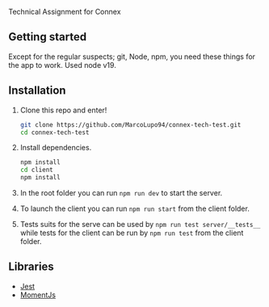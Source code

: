 Technical Assignment for Connex

## Getting started

Except for the regular suspects; git, Node, npm, you need these things for the app to work.
Used node v19.

## Installation

1. Clone this repo and enter!

   ```bash
   git clone https://github.com/MarcoLupo94/connex-tech-test.git
   cd connex-tech-test
   ```

2. Install dependencies.

   ```bash
   npm install
   cd client
   npm install
   ```

3. In the root folder you can run `npm run dev` to start the server.
4. To launch the client you can run `npm run start` from the client folder.
5. Tests suits for the serve can be used by `npm run test server/__tests__` while tests for the client can be run by `npm run test` from the client folder.

## Libraries

- [Jest](https://jestjs.io/docs/testing-frameworks)
- [MomentJs](https://momentjs.com//)
